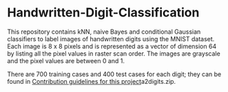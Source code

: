 # Handwritten-Digit-Classification

This repository contains kNN, naive Bayes and conditional Gaussian classifiers to label images of handwritten digits using the MNIST dataset. Each image is 8 x 8 pixels and is represented as a vector of dimension 64 by listing all the pixel values in raster scan order. The images are grayscale and the pixel values are between 0 and 1. 

There are 700 training cases and 400 test cases for each digit; they can be found in [Contribution guidelines for this project](docs/CONTRIBUTING.md)a2digits.zip.
